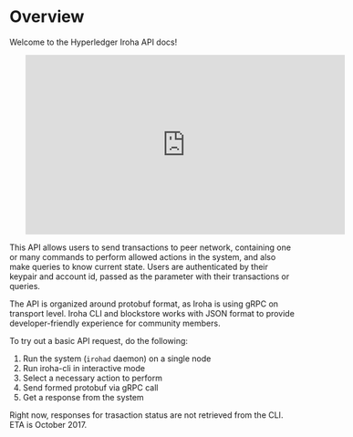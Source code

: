 # Overview

Welcome to the Hyperledger Iroha API docs!

<iframe width="560" height="315" style="padding-left: 28px" src="https://www.youtube.com/embed/Hf_5j0b6TZM" frameborder="0" allowfullscreen></iframe>

This API allows users to send transactions to peer network, containing one or many commands to perform allowed actions in the system, and also make queries to know current state.
Users are authenticated by their keypair and account id, passed as the parameter with their transactions or queries.

The API is organized around protobuf format, as Iroha is using gRPC on transport level. Iroha CLI and blockstore works with JSON format to provide developer-friendly experience for community members.  

To try out a basic API request, do the following:

1. Run the system (`irohad` daemon) on a single node
2. Run iroha-cli in interactive mode
3. Select a necessary action to perform
4. Send formed protobuf via gRPC call
5. Get a response from the system 

<aside class="notice"> Right now, responses for trasaction status are not retrieved from the CLI. ETA is October 2017. </aside>
